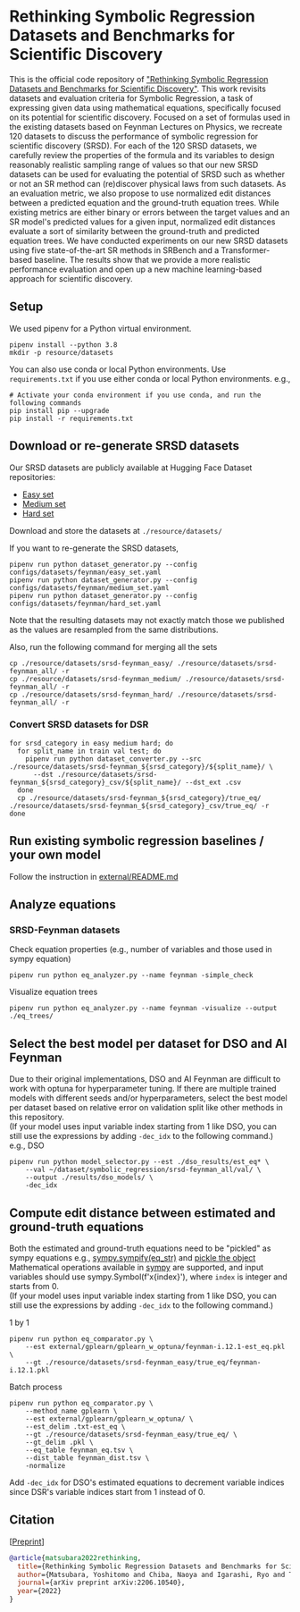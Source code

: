 # Rethinking Symbolic Regression Datasets and Benchmarks for Scientific Discovery
This is the official code repository of ["Rethinking Symbolic Regression Datasets and Benchmarks for Scientific Discovery"](https://github.com/omron-sinicx/srsd-benchmark#citation). 
This work revisits datasets and evaluation criteria for Symbolic Regression, a task of expressing given data 
using mathematical equations, specifically focused on its potential for scientific discovery. 
Focused on a set of formulas used in the existing datasets based on Feynman Lectures on Physics, 
we recreate 120 datasets to discuss the performance of symbolic regression for scientific discovery (SRSD). 
For each of the 120 SRSD datasets, we carefully review the properties of the formula and its variables 
to design reasonably realistic sampling range of values so that our new SRSD datasets can be used for 
evaluating the potential of SRSD such as whether or not an SR method can (re)discover physical laws from such datasets. 
As an evaluation metric, we also propose to use normalized edit distances between a predicted equation 
and the ground-truth equation trees. While existing metrics are either binary or errors between the target values and 
an SR model's predicted values for a given input, normalized edit distances evaluate a sort of similarity between 
the ground-truth and predicted equation trees. We have conducted experiments on our new SRSD datasets using five 
state-of-the-art SR methods in SRBench and a Transformer-based baseline. 
The results show that we provide a more realistic performance evaluation and open up a new machine learning-based 
approach for scientific discovery.

## Setup 
We used pipenv for a Python virtual environment.

```shell
pipenv install --python 3.8
mkdir -p resource/datasets 
```

You can also use conda or local Python environments.
Use `requirements.txt` if you use either conda or local Python environments.
e.g., 
```shell
# Activate your conda environment if you use conda, and run the following commands
pip install pip --upgrade
pip install -r requirements.txt
```

## Download or re-generate SRSD datasets
Our SRSD datasets are publicly available at Hugging Face Dataset repositories:
- [Easy set](https://huggingface.co/datasets/yoshitomo-matsubara/srsd-feynman_easy)
- [Medium set](https://huggingface.co/datasets/yoshitomo-matsubara/srsd-feynman_medium)
- [Hard set](https://huggingface.co/datasets/yoshitomo-matsubara/srsd-feynman_hard)
  
Download and store the datasets at `./resource/datasets/`

If you want to re-generate the SRSD datasets,
```shell
pipenv run python dataset_generator.py --config configs/datasets/feynman/easy_set.yaml
pipenv run python dataset_generator.py --config configs/datasets/feynman/medium_set.yaml
pipenv run python dataset_generator.py --config configs/datasets/feynman/hard_set.yaml
```

Note that the resulting datasets may not exactly match those we published as the values are resampled from the same distributions.

Also, run the following command for merging all the sets
```shell
cp ./resource/datasets/srsd-feynman_easy/ ./resource/datasets/srsd-feynman_all/ -r
cp ./resource/datasets/srsd-feynman_medium/ ./resource/datasets/srsd-feynman_all/ -r
cp ./resource/datasets/srsd-feynman_hard/ ./resource/datasets/srsd-feynman_all/ -r
```

### Convert SRSD datasets for DSR
```shell
for srsd_category in easy medium hard; do
  for split_name in train val test; do
    pipenv run python dataset_converter.py --src ./resource/datasets/srsd-feynman_${srsd_category}/${split_name}/ \
      --dst ./resource/datasets/srsd-feynman_${srsd_category}_csv/${split_name}/ --dst_ext .csv
  done
  cp ./resource/datasets/srsd-feynman_${srsd_category}/true_eq/ ./resource/datasets/srsd-feynman_${srsd_category}_csv/true_eq/ -r
done
```

## Run existing symbolic regression baselines / your own model
Follow the instruction in [external/README.md](./external)

## Analyze equations

### SRSD-Feynman datasets
Check equation properties (e.g., number of variables and those used in sympy equation)
```shell
pipenv run python eq_analyzer.py --name feynman -simple_check
```

Visualize equation trees
```shell
pipenv run python eq_analyzer.py --name feynman -visualize --output ./eq_trees/
```


## Select the best model per dataset for DSO and AI Feynman
Due to their original implementations, DSO and AI Feynman are difficult to work with optuna for hyperparameter tuning.
If there are multiple trained models with different seeds and/or hyperparameters, select the best model per dataset 
based on relative error on validation split like other methods in this repository.  
(If your model uses input variable index starting from 1 like DSO, you can still use the expressions by adding `-dec_idx` to the following command.)
e.g., DSO

```shell
pipenv run python model_selector.py --est ./dso_results/est_eq* \
    --val ~/dataset/symbolic_regression/srsd-feynman_all/val/ \
    --output ./results/dso_models/ \
    -dec_idx
```

## Compute edit distance between estimated and ground-truth equations
Both the estimated and ground-truth equations need to be "pickled" as sympy equations e.g., [sympy.sympify(eq_str)](https://github.com/omron-sinicx/srsd-benchmark/blob/main/external/gplearn/gp_runner.py#L83-L85) and [pickle the object](https://github.com/omron-sinicx/srsd-benchmark/blob/main/external/gplearn/gp_runner.py#L77-L80)  
Mathematical operations available in [sympy](https://www.sympy.org/en/index.html) are supported, 
and input variables should use sympy.Symbol(f'x{index}'), where `index` is integer and starts from 0.  
(If your model uses input variable index starting from 1 like DSO, you can still use the expressions by adding `-dec_idx` to the following command.)

1 by 1
```shell
pipenv run python eq_comparator.py \
    --est external/gplearn/gplearn_w_optuna/feynman-i.12.1-est_eq.pkl \
    --gt ./resource/datasets/srsd-feynman_easy/true_eq/feynman-i.12.1.pkl
```

Batch process
```shell
pipenv run python eq_comparator.py \
    --method_name gplearn \
    --est external/gplearn/gplearn_w_optuna/ \
    --est_delim .txt-est_eq \
    --gt ./resource/datasets/srsd-feynman_easy/true_eq/ \
    --gt_delim .pkl \
    --eq_table feynman_eq.tsv \
    --dist_table feynman_dist.tsv \
    -normalize
```

Add `-dec_idx` for DSO's estimated equations to decrement variable indices since DSR's variable indices start from 1 instead of 0.

## Citation
[[Preprint](https://arxiv.org/abs/2206.10540)]  
```bibtex
@article{matsubara2022rethinking,
  title={Rethinking Symbolic Regression Datasets and Benchmarks for Scientific Discovery},
  author={Matsubara, Yoshitomo and Chiba, Naoya and Igarashi, Ryo and Tatsunori, Taniai and Ushiku, Yoshitaka},
  journal={arXiv preprint arXiv:2206.10540},
  year={2022}
}
```
